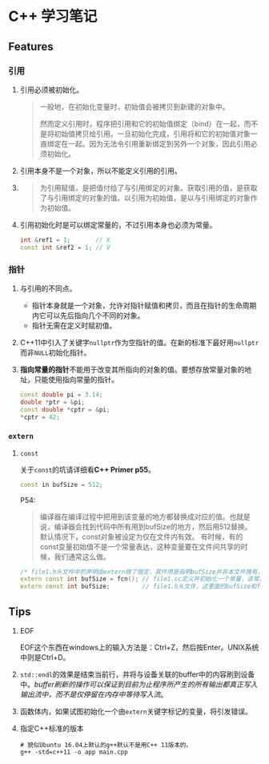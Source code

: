 # C++ 学习笔记

## Features

### 引用

1. 引用必须被初始化。

   > 一般地，在初始化变量时，初始值会被拷贝到新建的对象中。
   >
   > 然而定义引用时，程序把引用和它的初始值绑定（bind）在一起，而不是将初始值拷贝给引用。一旦初始化完成，引用将和它的初始值对象一直绑定在一起。因为无法令引用重新绑定到另外一个对象，因此引用必须初始化。

2. 引用本身不是一个对象，所以不能定义引用的引用。

3. > 为引用赋值，是把值付给了与引用绑定的对象。获取引用的值，是获取了与引用绑定的对象的值。以引用为初始值，是以与引用绑定的对象作为初始值。

4. 引用初始化时是可以绑定常量的，不过引用本身也必须为常量。

   ```cpp
   int &ref1 = 1;       // X
   const int &ref2 = 1; // V
   ```

### 指针

1. 与引用的不同点。

   - 指针本身就是一个对象，允许对指针赋值和拷贝，而且在指针的生命周期内它可以先后指向几个不同的对象。
   - 指针无需在定义时赋初值。

2. C++11中引入了关键字`nullptr`作为空指针的值。在新的标准下最好用`nullptr`而非`NULL`初始化指针。

3. **指向常量的指针**不能用于改变其所指向的对象的值。要想存放常量对象的地址，只能使用指向常量的指针。

   ```cpp
   const double pi = 3.14;
   double *ptr = &pi;
   const double *cptr = &pi;
   *cptr = 42;
   ```

### `extern`

1. `const`

   关于`const`的坑请详细看**C++ Primer p55**。

   ```cpp
   const in bufSize = 512;
   ```

   P54:

   > 编译器在编译过程中把用到该变量的地方都替换成对应的值。也就是说，编译器会找到代码中所有用到bufSize的地方，然后用512替换。
   > 默认情况下，const对象被设定为仅在文件内有效。
   > 有时候，有的const变量初始值不是一个常量表达，这种变量要在文件间共享的时候，我们通常这么做。

   ```cpp
   /* file1.h头文件中的声明由extern做了限定，其作用是指明bufSize并非本文件独有，它的定义将在别处出现。 */
   extern const int bufSize = fcn(); // file1.cc定义并初始化一个常量，该常量能被其他文件访问。
   extern const int bufSize;         // file1.h头文件，这里面的bufSize和file1.cc中的是同一个。
   ```

## Tips

1. EOF

   EOF这个东西在windows上的输入方法是：Ctrl+Z，然后按Enter。UNIX系统中则是Ctrl+D。

2. `std::endl`的效果是结束当前行，并将与设备关联的buffer中的内容刷到设备中。*buffer刷新的操作可以保证到目前为止程序所产生的所有输出都真正写入输出流中，而不是仅停留在内存中等待写入流*。

3. 函数体内，如果试图初始化一个由`extern`关键字标记的变量，将引发错误。

4. 指定C++标准的版本

   ```shell
   # 貌似Ubuntu 16.04上默认的g++默认不是用C++ 11版本的。
   g++ -std=c++11 -o app main.cpp
   ```
